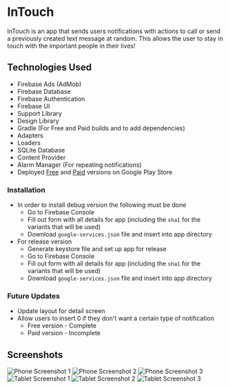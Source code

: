 # InTouch
InTouch is an app that sends users notifications with actions to call or send a previously created text message at random. 
This allows the user to stay in touch with the important people in their lives!

## Technologies Used
* Firebase Ads (AdMob)
* Firebase Database
* Firebase Authentication
* Firebase UI
* Support Library
* Design Library
* Gradle (For Free and Paid builds and to add dependencies)
* Adapters
* Loaders
* SQLite Database
* Content Provider
* Alarm Manager (For repeating notifications)
* Deployed [Free](https://play.google.com/store/apps/details?id=tk.talcharnes.intouch.free) and [Paid](https://play.google.com/store/apps/details?id=tk.talcharnes.intouch.paid) versions on Google Play Store

### Installation
* In order to install debug version the following must be done
  * Go to Firebase Console
  * Fill out form with all details for app (including the `sha1` for the variants that will be used)
  * Download `google-services.json` file and insert into app directory
* For release version
  * Generate keystore file and set up app for release
  * Go to Firebase Console
  * Fill out form with all details for app (including the `sha1` for the variants that will be used)
  * Download `google-services.json` file and insert into app directory
  
### Future Updates
* Update layout for detail screen
* Allow users to insert 0 if they don't want a certain type of notification
  * Free version - Complete
  * Paid version - Incomplete
  
## Screenshots
![Phone Screenshot 1](https://github.com/tal32123/InTouch/blob/master/Screenshots/Phone%20(1).png?raw=true)
![Phone Screenshot 2](https://github.com/tal32123/InTouch/blob/master/Screenshots/Phone%20(2).png?raw=true "Phone screenshot 2")
![Phone Screenshot 3](https://github.com/tal32123/InTouch/blob/master/Screenshots/Phone%20(3).jpg?raw=true "Phone creenshot 3")
![Tablet Screenshot 1](https://github.com/tal32123/InTouch/blob/master/Screenshots/Tablet%20(1).jpg?raw=true)
![Tablet Screenshot 2](https://github.com/tal32123/InTouch/blob/master/Screenshots/Tablet%20(2).jpg?raw=true)
![Tablet Screenshot 3](https://github.com/tal32123/InTouch/blob/master/Screenshots/Tablet%20(3).jpg?raw=true)
